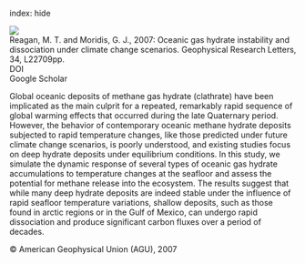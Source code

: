 index: hide

<div class="Citation">
    <div class="Citation-thumb CitationThumb-linked"  data-href="https://doi.org/10.1029/2007gl031671">
      <img src="https://static.claimspace.cloud/climate-study-static/refs/thumbs/6/Reagan_and_Moridis_2007-thumb.png" />
    </div>

  <div class="Citation-body">
    <div class="Citation-text">Reagan, M. T. and Moridis, G. J., 2007: Oceanic gas hydrate instability and dissociation under climate change scenarios. <span class="Article-journal">Geophysical Research Letters, </span><span class="Article-volume">34, </span>L22709pp.</div>
    <div class="Citation-links">
      <div class="CitationLink" data-href="https://doi.org/10.1029/2007gl031671">
        <div class="CitationLink-icon CitationLink-Doi"></div>
        <div class="CitationLink-text">DOI</div>
      </div>
      <div class="CitationLink" data-href="https://scholar.google.com/scholar?q=10.1029/2007gl031671">
        <div class="CitationLink-icon CitationLink-Scholar"></div>
        <div class="CitationLink-text">Google Scholar</div>
      </div>
    </div>
  </div>
</div>

Global oceanic deposits of methane gas hydrate (clathrate) have been implicated as the main culprit for a repeated, remarkably rapid sequence of global warming effects that occurred during the late Quaternary period. However, the behavior of contemporary oceanic methane hydrate deposits subjected to rapid temperature changes, like those predicted under future climate change scenarios, is poorly understood, and existing studies focus on deep hydrate deposits under equilibrium conditions. In this study, we simulate the dynamic response of several types of oceanic gas hydrate accumulations to temperature changes at the seafloor and assess the potential for methane release into the ecosystem. The results suggest that while many deep hydrate deposits are indeed stable under the influence of rapid seafloor temperature variations, shallow deposits, such as those found in arctic regions or in the Gulf of Mexico, can undergo rapid dissociation and produce significant carbon fluxes over a period of decades.

<div class="Citation-copy">
&copy; American Geophysical Union (AGU), 2007
</div>